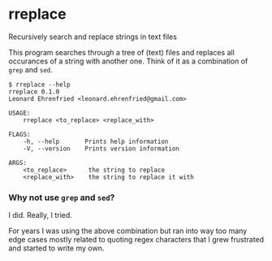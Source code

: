# rreplace
Recursively search and replace strings in text files

This program searches through a tree of (text) files and replaces all occurances of a string with another one. Think of 
it as a combination of `grep` and `sed`.

```
$ rreplace --help
rreplace 0.1.0
Leonard Ehrenfried <leonard.ehrenfried@gmail.com>

USAGE:
    rreplace <to_replace> <replace_with>

FLAGS:
    -h, --help       Prints help information
    -V, --version    Prints version information

ARGS:
    <to_replace>      the string to replace
    <replace_with>    the string to replace it with
```

### Why not use `grep` and `sed`?

I did. Really, I tried. 

For years I was using the above combination but ran into way too many edge cases mostly related to quoting regex characters
that I grew frustrated and started to write my own.
